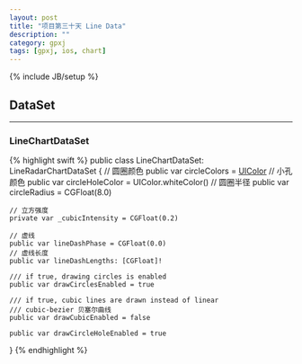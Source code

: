 ```yaml
---
layout: post
title: "项目第三十天 Line Data"
description: ""
category: gpxj
tags: [gpxj, ios, chart]
---
```

{% include JB/setup %}

## DataSet
---

### LineChartDataSet
{% highlight swift %}
public class LineChartDataSet: LineRadarChartDataSet
{
    // 圆圈颜色
    public var circleColors = [UIColor]()
    // 小孔颜色
    public var circleHoleColor = UIColor.whiteColor()
    // 圆圈半径
    public var circleRadius = CGFloat(8.0)
    
    // 立方强度
    private var _cubicIntensity = CGFloat(0.2)
    
    // 虚线
    public var lineDashPhase = CGFloat(0.0)
    // 虚线长度
    public var lineDashLengths: [CGFloat]!
    
    /// if true, drawing circles is enabled
    public var drawCirclesEnabled = true
    
    /// if true, cubic lines are drawn instead of linear
    /// cubic-bezier 贝塞尔曲线
    public var drawCubicEnabled = false
    
    public var drawCircleHoleEnabled = true
}
{% endhighlight %}
